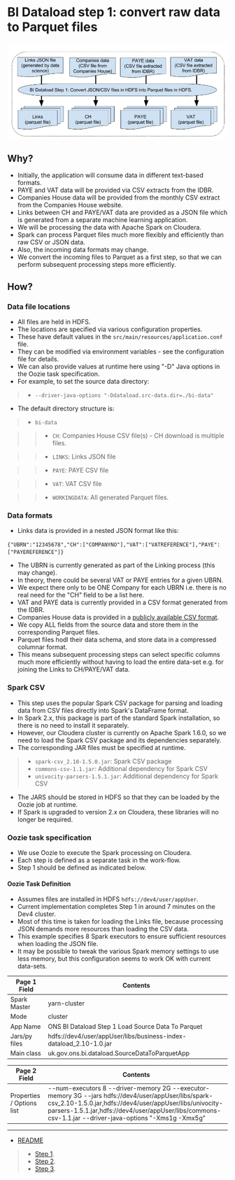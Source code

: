 # BI Dataload step 1: convert raw data to Parquet files #


![MacDown Screenshot](./BI-data-ingestion-Spark-flow-step-1.jpg)

## Why? ##

* Initially, the application will consume data in different text-based formats.
* PAYE and VAT data will be provided via CSV extracts from the IDBR.
* Companies House data will be provided from the monthly CSV extract from the Companies House website.
* Links between CH and PAYE/VAT data are provided as a JSON file which is generated from a separate machine learning application.
* We will be processing the data with Apache Spark on Cloudera.
* Spark can process Parquet files much more flexibly and efficiently than raw CSV or JSON data.
* Also, the incoming data formats may change.
* We convert the incoming files to Parquet as a first step, so that we can perform subsequent processing steps more efficiently.

## How? ##

### Data file locations ###

* All files are held in HDFS.
* The locations are specified via various configuration properties.
* These have default values in the `src/main/resources/application.conf` file.
* They can be modified via environment variables - see the configuration file for details.
* We can also provide values at runtime here using "-D" Java options in the Oozie task specification.
* For example, to set the source data directory:

> * `--driver-java-options "-Ddataload.src-data.dir=./bi-data"`

* The default directory structure is:

> *  `bi-data`

>> * `CH`: Companies House CSV file(s) - CH download is multiple files.

>> * `LINKS`: Links JSON file

>> * `PAYE`: PAYE CSV file

>> * `VAT`: VAT CSV file

>> * `WORKINGDATA`:  All generated Parquet files.


### Data formats ###

* Links data is provided in a nested JSON format like this:

`{"UBRN":"12345678","CH":["COMPANYNO"],"VAT":["VATREFERENCE"],"PAYE":["PAYEREFERENCE"]}`
  
* The UBRN is currently generated as part of the Linking process (this may change).
* In theory, there could be several VAT or PAYE entries for a given UBRN.
* We expect there only to be ONE Company for each UBRN i.e. there is no real need for the "CH" field to be a list here.
* VAT and PAYE data is currently provided in a CSV format generated from the IDBR.
* Companies House data is provided in a [publicly available CSV format](http://resources.companieshouse.gov.uk/toolsToHelp/pdf/freeDataProductDataset.pdf).
* We copy ALL fields from the source data and store them in the corresponding Parquet files.
* Parquet files hodl their data schema, and store data in a compressed columnar format.
* This means subsequent processing steps can select specific columns much more efficiently without having to load the entire data-set e.g. for joining the Links to CH/PAYE/VAT data.
 
### Spark CSV ###

* This step uses the popular Spark CSV package for parsing and loading data from CSV files directly into Spark's DataFrame format.
* In Spark 2.x, this package is part of the standard Spark installation, so there is no need to install it separately.
* However, our Cloudera cluster is currently on Apache Spark 1.6.0, so we need to load the Spark CSV package and its dependencies separately.
* The corresponding JAR files must be specified at runtime.

> * `spark-csv_2.10-1.5.0.jar`: Spark CSV package
> * `commons-csv-1.1.jar`: Additional dependency for Spark CSV
> * `univocity-parsers-1.5.1.jar`: Additional dependency for Spark CSV

* The JARS should be stored in HDFS so that they can be loaded by the Oozie job at runtime.
* If Spark is upgraded to version 2.x on Cloudera, these libraries will no longer be required.

### Oozie task specification ###

* We use Oozie to execute the Spark processing on Cloudera.
* Each step is defined as a separate task in the work-flow.
* Step 1 should be defined as indicated below.

#### Oozie Task Definition ####

* Assumes files are installed in HDFS `hdfs://dev4/user/appUser`.
* Current implementation completes Step 1 in around 7 minutes on the Dev4 cluster.
* Most of this time is taken for loading the Links file, because processing JSON demands more resources than loading the CSV data.
* This example specifies 8 Spark executors to ensure sufficient resources when loading the JSON file.
* It may be possible to tweak the various Spark memory settings to use less memory, but this configuration seems to work OK with current data-sets.

Page 1 Field | Contents
------------- | -------------
Spark Master  | yarn-cluster
Mode  | cluster
App Name | ONS BI Dataload Step 1 Load Source Data To Parquet
Jars/py files | hdfs://dev4/user/appUser/libs/business-index-dataload_2.10-1.0.jar
Main class | uk.gov.ons.bi.dataload.SourceDataToParquetApp

Page 2 Field | Contents
------------- | -------------
Properties / Options list | --num-executors 8 --driver-memory 2G --executor-memory 3G --jars hdfs://dev4/user/appUser/libs/spark-csv_2.10-1.5.0.jar,hdfs://dev4/user/appUser/libs/univocity-parsers-1.5.1.jar,hdfs://dev4/user/appUser/libs/commons-csv-1.1.jar --driver-java-options "-Xms1g -Xmx5g"

-----

* [README](../README.md)

> * [Step 1](./bi-dataload-step-1.md).
> * [Step 2](./bi-dataload-step-2.md).
> * [Step 3](./bi-dataload-step-3.md).